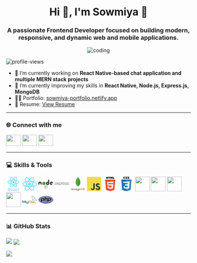 <h1 align="center">Hi 👋, I'm Sowmiya 🌸</h1>
<h3 align="center">A passionate Frontend Developer focused on building modern, responsive, and dynamic web and mobile applications.</h3>

<p align="center">
  <img src="https://i.pinimg.com/originals/75/8f/1c/758f1cd8cede9c3e4711306fc030f4ce.gif" alt="coding" />
</p>

<p align="left">
  <img src="https://komarev.com/ghpvc/?username=sowmiya1921051&label=Profile%20views&color=0e75b6&style=flat" alt="profile-views" />
</p>

- 🔭 I’m currently working on **React Native-based chat application and multiple MERN stack projects**
- 🌱 I’m currently improving my skills in **React Native, Node.js, Express.js, MongoDB**
- 👨‍💻 Portfolio: [sowmiya-portfolio.netlify.app](https://sowmiya-portfolio.netlify.app/)
- 📄 Resume: [View Resume](https://drive.google.com/file/d/19cF-jIaSw0OXk3n_4ekKdCiBaElB54dD/view?usp=sharing)

---

### 🌐 Connect with me
<p align="left">
  <a href="https://www.linkedin.com/in/sowmiya-n-06ba2b221/" target="blank"><img src="https://raw.githubusercontent.com/rahuldkjain/github-profile-readme-generator/master/src/images/icons/Social/linked-in-alt.svg" height="30" width="40" /></a>
  <a href="https://www.hackerrank.com/sowmiyanallasiv1?hr_r=1" target="blank"><img src="https://raw.githubusercontent.com/rahuldkjain/github-profile-readme-generator/master/src/images/icons/Social/hackerrank.svg" height="30" width="40" /></a>
  <a href="https://github.com/Sowmiya1921051" target="blank"><img src="https://raw.githubusercontent.com/rahuldkjain/github-profile-readme-generator/master/src/images/icons/Social/github.svg" height="30" width="40" /></a>
</p>

---

### 💻 Skills & Tools
<p align="left">
  <img src="https://raw.githubusercontent.com/devicons/devicon/master/icons/react/react-original-wordmark.svg" width="40" height="40" />
  <img src="https://raw.githubusercontent.com/devicons/devicon/master/icons/reactnative/reactnative-original.svg" width="40" height="40" />
  <img src="https://raw.githubusercontent.com/devicons/devicon/master/icons/nodejs/nodejs-original-wordmark.svg" width="40" height="40" />
  <img src="https://raw.githubusercontent.com/devicons/devicon/master/icons/express/express-original-wordmark.svg" width="40" height="40" />
  <img src="https://raw.githubusercontent.com/devicons/devicon/master/icons/mongodb/mongodb-original-wordmark.svg" width="40" height="40" />
  <img src="https://raw.githubusercontent.com/devicons/devicon/master/icons/javascript/javascript-original.svg" width="40" height="40" />
  <img src="https://raw.githubusercontent.com/devicons/devicon/master/icons/html5/html5-original-wordmark.svg" width="40" height="40" />
  <img src="https://raw.githubusercontent.com/devicons/devicon/master/icons/css3/css3-original-wordmark.svg" width="40" height="40" />
  <img src="https://www.vectorlogo.zone/logos/tailwindcss/tailwindcss-icon.svg" width="40" height="40" />
  <img src="https://www.vectorlogo.zone/logos/getpostman/getpostman-icon.svg" width="40" height="40" />
  <img src="https://www.vectorlogo.zone/logos/git-scm/git-scm-icon.svg" width="40" height="40" />
  <img src="https://cdn.worldvectorlogo.com/logos/django.svg" width="40" height="40" />
  <img src="https://raw.githubusercontent.com/devicons/devicon/master/icons/mysql/mysql-original-wordmark.svg" width="40" height="40" />
  <img src="https://raw.githubusercontent.com/devicons/devicon/master/icons/php/php-original.svg" width="40" height="40" />
</p>

---

### 📊 GitHub Stats
<p>
  <img align="left" src="https://github-readme-stats.vercel.app/api/top-langs?username=sowmiya1921051&show_icons=true&locale=en&layout=compact" />
</p>

<p>&nbsp;<img align="center" src="https://github-readme-stats.vercel.app/api?username=sowmiya1921051&show_icons=true&locale=en" /></p>

<p><img align="center" src="https://github-readme-streak-stats.herokuapp.com/?user=sowmiya1921051" /></p>
